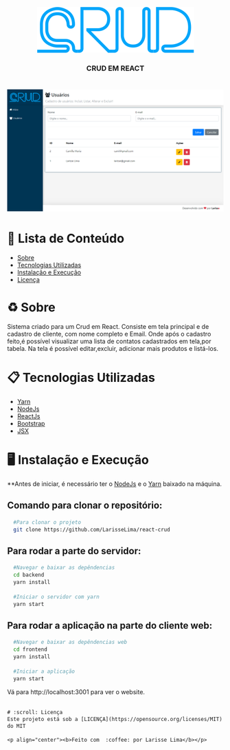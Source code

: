 <div align="center">
  <img src=".github/logo.png">
</div>

<h3 align="center"> CRUD EM REACT


<h1 align="center">
    <img src=".github/crud-react.png">
</h1>


# :pushpin: Lista de Conteúdo 
* [Sobre](#recycle-sobre)
* [Tecnologias Utilizadas](#clipboard-tecnologias-utilizadas)
* [Instalação e Execução](#desktop_computer-instalação-e-execução)
* [Licença](#scroll-licença)

# :recycle: Sobre
Sistema criado para um Crud em React. Consiste em tela principal e de cadastro de cliente, com nome completo e Email. Onde após o cadastro feito,é possível visualizar uma lista de contatos cadastrados em tela,por tabela. Na tela é possível editar,excluir, adicionar mais produtos e listá-los.

# :clipboard: Tecnologias Utilizadas
* [Yarn](https://yarnpkg.com/)
* [NodeJs](https://nodejs.org/en/)
* [ReactJs](https://reactjs.org/)
* [Bootstrap](https://getbootstrap.com/)
* [JSX](https://pt-br.reactjs.org/docs/introducing-jsx.html)



# :desktop_computer: Instalação e Execução
**Antes de iniciar, é necessário ter o [NodeJs](https://nodejs.org/en/) e o [Yarn](https://yarnpkg.com/) baixado na máquina.

## Comando para clonar o repositório: 
```bash
  #Para clonar o projeto
  git clone https://github.com/LarisseLima/react-crud
```
## Para rodar a parte do servidor:
```bash
  #Navegar e baixar as depêndencias
  cd backend
  yarn install

  #Iniciar o servidor com yarn
  yarn start
```

## Para rodar a aplicação na parte do cliente web:
```bash
  #Navegar e baixar as depêndencias web
  cd frontend
  yarn install
  
  #Iniciar a aplicação
  yarn start
```
Vá para http://localhost:3001 para ver o website.

```

# :scroll: Licença
Este projeto está sob a [LICENÇA](https://opensource.org/licenses/MIT) do MIT

<p align="center"><b>Feito com 	:coffee: por Larisse Lima</b></p>
